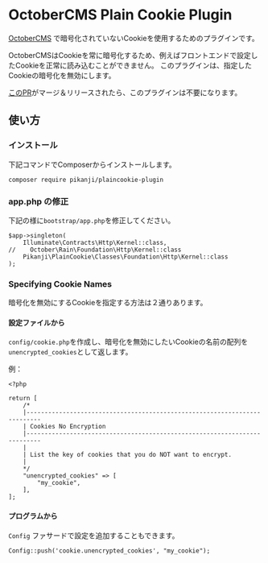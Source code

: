 # OctoberCMS Plain Cookie Plugin

[OctoberCMS](http://octobercms.com/) で暗号化されていないCookieを使用するためのプラグインです。

OctoberCMSはCookieを常に暗号化するため、例えばフロントエンドで設定したCookieを正常に読み込むことができません。
このプラグインは、指定したCookieの暗号化を無効にします。

[このPR](https://github.com/octobercms/library/pull/335)がマージ＆リリースされたら、このプラグインは不要になります。

## 使い方
### インストール
下記コマンドでComposerからインストールします。
```
composer require pikanji/plaincookie-plugin
```

### app.php の修正
下記の様に`bootstrap/app.php`を修正してください。
```
$app->singleton(
    Illuminate\Contracts\Http\Kernel::class,
//    October\Rain\Foundation\Http\Kernel::class
    Pikanji\PlainCookie\Classes\Foundation\Http\Kernel::class
);
```

### Specifying Cookie Names
暗号化を無効にするCookieを指定する方法は２通りあります。

#### 設定ファイルから
`config/cookie.php`を作成し、暗号化を無効にしたいCookieの名前の配列を`unencrypted_cookies`として返します。

例：

```
<?php

return [
    /*
    |--------------------------------------------------------------------------
    | Cookies No Encryption
    |--------------------------------------------------------------------------
    |
    | List the key of cookies that you do NOT want to encrypt.
    |
    */
    "unencrypted_cookies" => [
        "my_cookie",
    ],
];
```

#### プログラムから
`Config` ファサードで設定を追加することもできます。
```
Config::push('cookie.unencrypted_cookies', "my_cookie");
```

